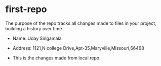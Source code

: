 # first-repo
The purpose of the repo tracks all changes made to files in your project, building a history over time.
- Name: Uday Singamala
- Address: 1121,N college Drive,Apt-35,Maryville,Missouri,66468

- This is the changes made from local repo.
